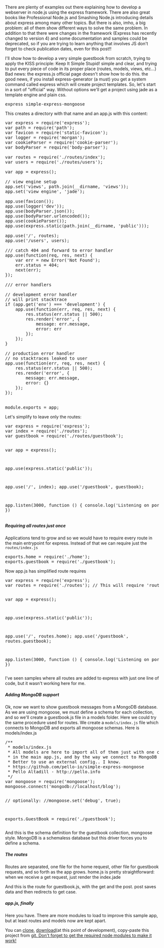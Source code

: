 There are plenty of examples out there explaining how to develop a webserver in node.js using the express framework. There are also great books like Professional Node.js and Smashing Node.js introducing details about express among many other topics. But there is also, imho, a big problem: all of them show different ways to solve the same problem. In addition to that there were changes in the framework (Express has recently changed to version 4) and some documentation and samples could be deprecated, so if you are trying to learn anything that involves JS don't forget to check publication dates, even for this post!!

I'll show how to develop a very simple guestbook from scratch, trying to apply the KISS principle: Keep It Simple Stupid! simple and clear, and trying to put every piece of code in its proper place (routes, models, views, etc...)
Bad news: the express.js official page doesn't show how to do this. the good news, if you install express-generator (a must) you get a system command called express which will create project templates. So, let's start in a sort of "official" way. Without options we'll get a project using jade as a template engine and plain css.
<pre class="brush: js">
express simple-express-mongoose
</pre>
This creates a directory with that name and an app.js with this content:
<pre class="brush: js">
var express = require('express');
var path = require('path');
var favicon = require('static-favicon');
var logger = require('morgan');
var cookieParser = require('cookie-parser');
var bodyParser = require('body-parser');

var routes = require('./routes/index');
var users = require('./routes/users');

var app = express();

// view engine setup
app.set('views', path.join(__dirname, 'views'));
app.set('view engine', 'jade');

app.use(favicon());
app.use(logger('dev'));
app.use(bodyParser.json());
app.use(bodyParser.urlencoded());
app.use(cookieParser());
app.use(express.static(path.join(__dirname, 'public')));

app.use('/', routes);
app.use('/users', users);

/// catch 404 and forward to error handler
app.use(function(req, res, next) {
    var err = new Error('Not Found');
    err.status = 404;
    next(err);
});

/// error handlers

// development error handler
// will print stacktrace
if (app.get('env') === 'development') {
    app.use(function(err, req, res, next) {
        res.status(err.status || 500);
        res.render('error', {
            message: err.message,
            error: err
        });
    });
}

// production error handler
// no stacktraces leaked to user
app.use(function(err, req, res, next) {
    res.status(err.status || 500);
    res.render('error', {
        message: err.message,
        error: {}
    });
});


module.exports = app;
</pre>

<p>Let's simplify to leave only the routes:</p>
<pre class="brush: js">
var express = require('express');
var index = require('./routes');
var guestbook = require('./routes/guestbook');


var app = express();

app.use(express.static('public'));

app.use('/', index);
app.use('/guestbook', guestbook);

app.listen(3000, function () {
        console.log('Listening on port 3000');
})
</pre>
<h5>Requiring all routes just once</h5>
<p>Applications tend to grow and so we would have to require every route in the main entrypoint for express. Instead of that we can require just the <code>routes/index.js</code>
</p>

<pre class="brush:js">
exports.home = require('./home');
exports.guestbook = require('./guestbook');
</pre>

<p>
Now  app.js has simplified route requires
</p>
<pre class="brush:js">
var express = require('express');
var routes = require('./routes'); // This will require 'routes/index.js' !!

var app = express();

app.use(express.static('public'));

app.use('/', routes.home);
app.use('/guestbook', routes.guestbook);

app.listen(3000, function () {
        console.log('Listening on port 3000');
})
</pre>
<p>I've seen samples where all routes are added to express with just one line of code, but it wasn't working here for me.</p>
<h5>Adding MongoDB support</h5>
<p>
Ok, now we want to show guestbook messages from a MongoDB database. As we are using mongoose, we must define a schema for each collection, and so we'll create a guestbook.js file in a models folder. Here we could try the same procedure used for routes. We create a <code>models/index.js</code> file which connects to MongoDB and exports all mongoose schemas. Here is models/index.js
</p>
<pre class="brush:js">
/**
 * models/index.js
 * All models are here to import all of them just with one command
 * in the main app.js, and by the way we connect to MongoDB
 * Better to use an external config.. I know.
 * https://github.com/pello-io/simple-express-mongoose
 * Pello Altadill - http://pello.info
 */
var mongoose = require('mongoose');
mongoose.connect('mongodb://localhost/blog');

// optionally:
//mongoose.set('debug', true);

exports.GuestBook = require('./guestbook');
</pre>

<p>And this is the schema definition for the guestbook collection, mongoose style. MongoDB is a schemaless database but this driver forces you to define a schema.
<script src="https://gist.github.com/pello-io/d6f47a66a12580cc852f.js"></script>

<h5>The routes</h5>
<p>Routes are separated, one file for the home request, other file for guestbook requests, and so forth as the app grows. home.js is pretty straightforward: when we receive a get request, just render the index.jade</p>
<script src="https://gist.github.com/pello-io/786640b9e2a89a6ed568.js"></script>

<p>And this is the route for guestbook.js, with the get and the post. post saves data and then redirects to get case.</p>
<script src="https://gist.github.com/pello-io/5bdb4ac5ee897adbe31b.js"></script>
<h5>app.js, finally</h5>
<p>Here you have. There are more modules to load to improve this sample app, but at least routes and models now are kept apart.</p>
<script src="https://gist.github.com/pello-io/82c0949f6a9268f380e2.js"></script>

<p>You can <a href="https://github.com/pello-io/simple-express-mongoose.git">clone</a>, <a href="https://github.com/pello-io/simple-express-mongoose/archive/bf36577a2c2c078161ab08f8ff4b651ba9482e9a.zip">download</a>(at this point of development), copy-paste this project from <a href="https://github.com/pello-io/simple-express-mongoose">git</>. Don't forget to get the required node modules to make it work!</p>